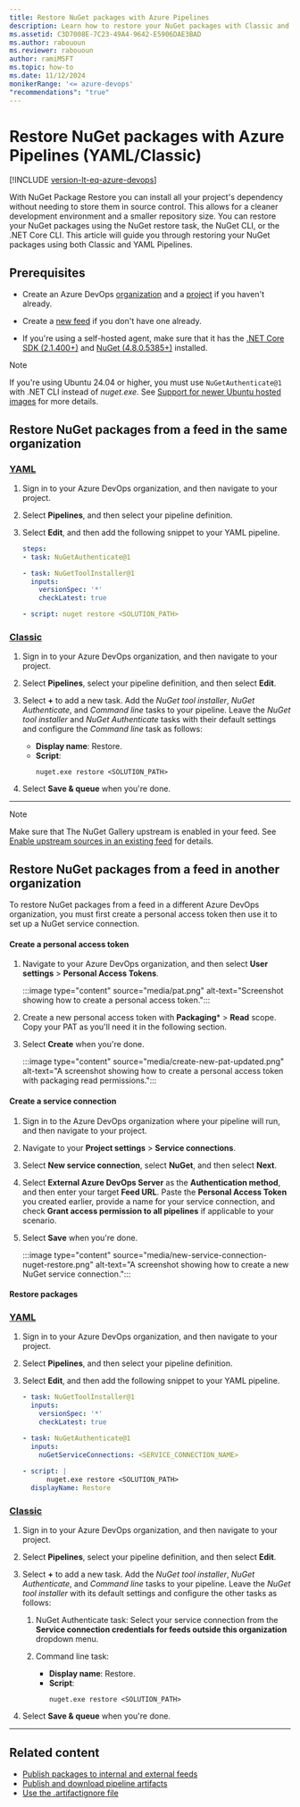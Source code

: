 ```yaml
---
title: Restore NuGet packages with Azure Pipelines
description: Learn how to restore your NuGet packages with Classic and YAML Pipelines.
ms.assetid: C3D7008E-7C23-49A4-9642-E5906DAE3BAD
ms.author: rabououn
ms.reviewer: rabououn
author: ramiMSFT
ms.topic: how-to
ms.date: 11/12/2024
monikerRange: '<= azure-devops'
"recommendations": "true"
---
```


# Restore NuGet packages with Azure Pipelines (YAML/Classic) 

[!INCLUDE [version-lt-eq-azure-devops](../../includes/version-lt-eq-azure-devops.md)]

With NuGet Package Restore you can install all your project's dependency without needing to store them in source control. This allows for a cleaner development environment and a smaller repository size. You can restore your NuGet packages using the NuGet restore task, the NuGet CLI, or the .NET Core CLI. This article will guide you through restoring your NuGet packages using both Classic and YAML Pipelines.

## Prerequisites

- Create an Azure DevOps [organization](../../organizations/accounts/create-organization.md) and a [project](../../organizations/projects/create-project.md#create-a-project) if you haven't already.

- Create a [new feed](../../artifacts/get-started-nuget.md#create-feed) if you don't have one already.

- If you're using a self-hosted agent, make sure that it has the [.NET Core SDK (2.1.400+)](https://dotnet.microsoft.com/en-us/download) and [NuGet (4.8.0.5385+)](https://www.nuget.org/downloads) installed.

> [!NOTE]
> If you're using Ubuntu 24.04 or higher, you must use `NuGetAuthenticate@1` with .NET CLI instead of *nuget.exe*. See [Support for newer Ubuntu hosted images](/azure/devops/pipelines/tasks/reference/nuget-command-v2#support-for-newer-ubuntu-hosted-images) for more details.

## Restore NuGet packages from a feed in the same organization

### [YAML](#tab/yaml/)

1. Sign in to your Azure DevOps organization, and then navigate to your project.

1. Select **Pipelines**, and then select your pipeline definition.

1. Select **Edit**, and then add the following snippet to your YAML pipeline.

    ```yaml
    steps:
    - task: NuGetAuthenticate@1
    
    - task: NuGetToolInstaller@1
      inputs:
        versionSpec: '*'
        checkLatest: true
    
    - script: nuget restore <SOLUTION_PATH>
    ```

### [Classic](#tab/classic/)

1. Sign in to your Azure DevOps organization, and then navigate to your project.

1. Select **Pipelines**, select your pipeline definition, and then select **Edit**.

1. Select **+** to add a new task. Add the *NuGet tool installer*, *NuGet Authenticate*, and *Command line* tasks to your pipeline. Leave the *NuGet tool installer* and *NuGet Authenticate* tasks with their default settings and configure the *Command line* task as follows:

    - **Display name**: Restore.
    - **Script**: 
        ```
        nuget.exe restore <SOLUTION_PATH>
        ```

1. Select **Save & queue** when you're done.

* * *

> [!NOTE]
> Make sure that The NuGet Gallery upstream is enabled in your feed. See [Enable upstream sources in an existing feed](../../artifacts/how-to/set-up-upstream-sources.md#enable-upstream-sources-in-an-existing-feed) for details.

## Restore NuGet packages from a feed in another organization

To restore NuGet packages from a feed in a different Azure DevOps organization, you must first create a personal access token then use it to set up a NuGet service connection.

#### Create a personal access token

1. Navigate to your Azure DevOps organization, and then select **User settings** > **Personal Access Tokens**.

    :::image type="content" source="media/pat.png" alt-text="Screenshot showing how to create a personal access token.":::

1. Create a new personal access token with **Packaging*** >  **Read** scope. Copy your PAT as you'll need it in the following section.

1. Select **Create** when you're done.

    :::image type="content" source="media/create-new-pat-updated.png" alt-text="A screenshot showing how to create a personal access token with packaging read permissions.":::

#### Create a service connection

1. Sign in to the Azure DevOps organization where your pipeline will run, and then navigate to your project.

1. Navigate to your **Project settings** > **Service connections**. 

1. Select **New service connection**, select **NuGet**, and then select **Next**. 

1. Select **External Azure DevOps Server** as the **Authentication method**, and then enter your target **Feed URL**. Paste the **Personal Access Token** you created earlier, provide a name for your service connection, and check **Grant access permission to all pipelines** if applicable to your scenario.

1. Select **Save** when you're done.

    :::image type="content" source="media/new-service-connection-nuget-restore.png" alt-text="A screenshot showing how to create a new NuGet service connection.":::

#### Restore packages

### [YAML](#tab/yaml/)

1. Sign in to your Azure DevOps organization, and then navigate to your project.

1. Select **Pipelines**, and then select your pipeline definition.

1. Select **Edit**, and then add the following snippet to your YAML pipeline.

    ```yaml
    - task: NuGetToolInstaller@1
      inputs:
        versionSpec: '*'
        checkLatest: true
    
    - task: NuGetAuthenticate@1
      inputs:
        nuGetServiceConnections: <SERVICE_CONNECTION_NAME>
        
    - script: |
          nuget.exe restore <SOLUTION_PATH>
      displayName: Restore       
    ```

### [Classic](#tab/classic/)

1. Sign in to your Azure DevOps organization, and then navigate to your project.

1. Select **Pipelines**, select your pipeline definition, and then select **Edit**.

1. Select **+** to add a new task. Add the *NuGet tool installer*, *NuGet Authenticate*, and *Command line* tasks to your pipeline. Leave the *NuGet tool installer* with its default settings and configure the other tasks as follows:

    1. NuGet Authenticate task: 
        Select your service connection from the **Service connection credentials for feeds outside this organization** dropdown menu.
    
    1. Command line task:
        - **Display name**: Restore.
        - **Script**: 
            ```
            nuget.exe restore <SOLUTION_PATH>
            ```

1. Select **Save & queue** when you're done.

* * *

## Related content

- [Publish packages to internal and external feeds](../artifacts/pipeline-artifacts.md)
- [Publish and download pipeline artifacts](../artifacts/build-artifacts.md)
- [Use the .artifactignore file](../../artifacts/reference/artifactignore.md)

